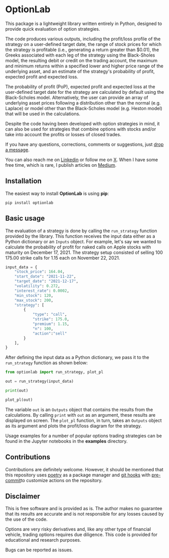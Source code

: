 # OptionLab

This package is a lightweight library written entirely in Python, designed to provide 
quick evaluation of option strategies.

The code produces various outputs, including the profit/loss profile of the strategy on 
a user-defined target date, the range of stock prices for which the strategy is 
profitable (i.e., generating a return greater than \$0.01), the Greeks associated with 
each leg of the strategy using the Black-Sholes model, the resulting debit or credit on the 
trading account, the maximum and minimum returns within a specified lower and higher price 
range of the underlying asset, and an estimate of the strategy's probability of profit, 
expected profit and expected loss.

The probability of profit (PoP), expected profit and expected loss at the user-defined target 
date for the strategy are calculated by default using the Black-Scholes model. Alternatively,
the user can provide an array of underlying asset prices following a distribution other than 
the normal (e.g. Laplace) or model other than the Black-Scholes model (e.g. Heston model) that 
will be used in the calculations.

Despite the code having been developed with option strategies in mind, it can also be 
used for strategies that combine options with stocks and/or take into account the 
profits or losses of closed trades.

If you have any questions, corrections, comments or suggestions, just 
[drop a message](mailto:roberto.veiga@ufabc.edu.br).

You can also reach me on [Linkedin](https://www.linkedin.com/in/roberto-gomes-phd-8a718317b/) or 
follow me on [X](https://x.com/rgaveiga). When I have some free time, which is rare, I publish articles 
on [Medium](https://medium.com/@rgaveiga).

## Installation

The easiest way to install **OptionLab** is using **pip**:

```
pip install optionlab
```

## Basic usage

The evaluation of a strategy is done by calling the `run_strategy` function provided by 
the library. This function receives the input data either as a Python dictionary or an 
`Inputs` object. For example, let's say we wanted to calculate the probability of profit 
for naked calls on Apple stocks with maturity on December 17, 2021. The strategy setup 
consisted of selling 100 175.00 strike calls for 1.15 each on November 22, 2021.

```python
input_data = {
    "stock_price": 164.04,
    "start_date": "2021-11-22",
    "target_date": "2021-12-17",
    "volatility": 0.272,
    "interest_rate": 0.0002,
    "min_stock": 120,
    "max_stock": 200,
    "strategy": [
        {
            "type": "call",
            "strike": 175.0,
            "premium": 1.15,
            "n": 100,
            "action":"sell"
        }
    ],
}
```

After defining the input data as a Python dictionary, we pass it to the `run_strategy` 
function as shown below:

```python
from optionlab import run_strategy, plot_pl

out = run_strategy(input_data)

print(out)

plot_pl(out)
```

The variable `out` is an `Outputs` object that contains the results from the 
calculations. By calling `print` with `out` as an argument, these results are 
displayed on screen. The `plot_pl` function, in turn, takes an `Outputs` object as 
its argument and plots the profit/loss diagram for the strategy.

Usage examples for a number of popular options trading strategies can be found in the 
Jupyter notebooks in the **examples** directory.

## Contributions

Contributions are definitely welcome. However, it should be mentioned that this 
repository uses [poetry](https://python-poetry.org/) as a package manager and 
[git hooks](https://git-scm.com/book/en/v2/Customizing-Git-Git-Hooks) with 
[pre-commit](https://pre-commit.com/)to customize actions on the repository.

## Disclaimer

This is free software and is provided as is. The author makes no guarantee that its 
results are accurate and is not responsible for any losses caused by the use of the 
code.

Options are very risky derivatives and, like any other type of financial vehicle, 
trading options requires due diligence. This code is provided for educational and 
research purposes.

Bugs can be reported as issues.
